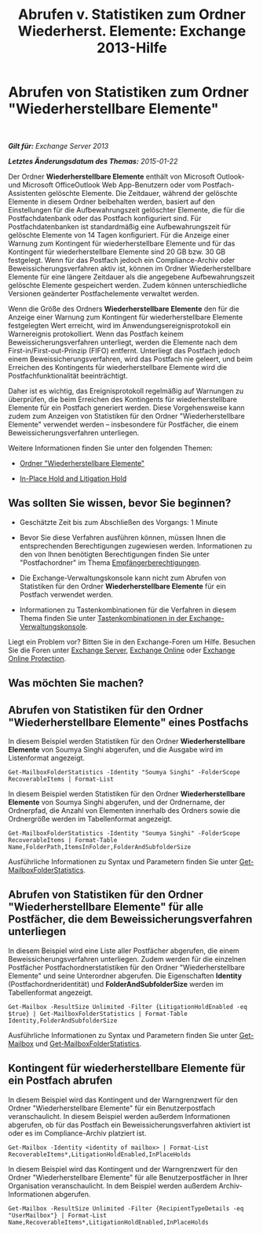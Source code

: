 ﻿---
title: 'Abrufen v. Statistiken zum Ordner Wiederherst. Elemente: Exchange 2013-Hilfe'
TOCTitle: Abrufen von Statistiken zum Ordner "Wiederherstellbare Elemente"
ms:assetid: dee77958-ee87-4908-85e4-ad053bacd8b0
ms:mtpsurl: https://technet.microsoft.com/de-de/library/Ff714343(v=EXCHG.150)
ms:contentKeyID: 52062913
ms.date: 04/24/2018
mtps_version: v=EXCHG.150
ms.translationtype: HT
---

# Abrufen von Statistiken zum Ordner \"Wiederherstellbare Elemente\"

 

_**Gilt für:** Exchange Server 2013_

_**Letztes Änderungsdatum des Themas:** 2015-01-22_

Der Ordner **Wiederherstellbare Elemente** enthält von Microsoft Outlook- und Microsoft OfficeOutlook Web App-Benutzern oder vom Postfach-Assistenten gelöschte Elemente. Die Zeitdauer, während der gelöschte Elemente in diesem Ordner beibehalten werden, basiert auf den Einstellungen für die Aufbewahrungszeit gelöschter Elemente, die für die Postfachdatenbank oder das Postfach konfiguriert sind. Für Postfachdatenbanken ist standardmäßig eine Aufbewahrungszeit für gelöschte Elemente von 14 Tagen konfiguriert. Für die Anzeige einer Warnung zum Kontingent für wiederherstellbare Elemente und für das Kontingent für wiederherstellbare Elemente sind 20 GB bzw. 30 GB festgelegt. Wenn für das Postfach jedoch ein Compliance-Archiv oder Beweissicherungsverfahren aktiv ist, können im Ordner Wiederherstellbare Elemente für eine längere Zeitdauer als die angegebene Aufbewahrungszeit gelöschte Elemente gespeichert werden. Zudem können unterschiedliche Versionen geänderter Postfachelemente verwaltet werden.

Wenn die Größe des Ordners **Wiederherstellbare Elemente** den für die Anzeige einer Warnung zum Kontingent für wiederherstellbare Elemente festgelegten Wert erreicht, wird im Anwendungsereignisprotokoll ein Warnereignis protokolliert. Wenn das Postfach keinem Beweissicherungsverfahren unterliegt, werden die Elemente nach dem First-in/First-out-Prinzip (FIFO) entfernt. Unterliegt das Postfach jedoch einem Beweissicherungsverfahren, wird das Postfach nie geleert, und beim Erreichen des Kontingents für wiederherstellbare Elemente wird die Postfachfunktionalität beeinträchtigt.

Daher ist es wichtig, das Ereignisprotokoll regelmäßig auf Warnungen zu überprüfen, die beim Erreichen des Kontingents für wiederherstellbare Elemente für ein Postfach generiert werden. Diese Vorgehensweise kann zudem zum Anzeigen von Statistiken für den Ordner "Wiederherstellbare Elemente" verwendet werden – insbesondere für Postfächer, die einem Beweissicherungsverfahren unterliegen.

Weitere Informationen finden Sie unter den folgenden Themen:

  - [Ordner "Wiederherstellbare Elemente"](recoverable-items-folder-exchange-2013-help.md)

  - [In-Place Hold and Litigation Hold](in-place-hold-and-litigation-hold-exchange-2013-help.md)

## Was sollten Sie wissen, bevor Sie beginnen?

  - Geschätzte Zeit bis zum Abschließen des Vorgangs: 1 Minute

  - Bevor Sie diese Verfahren ausführen können, müssen Ihnen die entsprechenden Berechtigungen zugewiesen werden. Informationen zu den von Ihnen benötigten Berechtigungen finden Sie unter "Postfachordner" im Thema [Empfängerberechtigungen](recipients-permissions-exchange-2013-help.md).

  - Die Exchange-Verwaltungskonsole kann nicht zum Abrufen von Statistiken für den Ordner **Wiederherstellbare Elemente** für ein Postfach verwendet werden.

  - Informationen zu Tastenkombinationen für die Verfahren in diesem Thema finden Sie unter [Tastenkombinationen in der Exchange-Verwaltungskonsole](keyboard-shortcuts-in-the-exchange-admin-center-exchange-online-protection-help.md).

Liegt ein Problem vor? Bitten Sie in den Exchange-Foren um Hilfe. Besuchen Sie die Foren unter [Exchange Server](https://go.microsoft.com/fwlink/p/?linkid=60612), [Exchange Online](https://go.microsoft.com/fwlink/p/?linkid=267542) oder [Exchange Online Protection](https://go.microsoft.com/fwlink/p/?linkid=285351).

## Was möchten Sie machen?

## Abrufen von Statistiken für den Ordner "Wiederherstellbare Elemente" eines Postfachs

In diesem Beispiel werden Statistiken für den Ordner **Wiederherstellbare Elemente** von Soumya Singhi abgerufen, und die Ausgabe wird im Listenformat angezeigt.

    Get-MailboxFolderStatistics -Identity "Soumya Singhi" -FolderScope RecoverableItems | Format-List

In diesem Beispiel werden Statistiken für den Ordner **Wiederherstellbare Elemente** von Soumya Singhi abgerufen, und der Ordnername, der Ordnerpfad, die Anzahl von Elementen innerhalb des Ordners sowie die Ordnergröße werden im Tabellenformat angezeigt.

    Get-MailboxFolderStatistics -Identity "Soumya Singhi" -FolderScope RecoverableItems | Format-Table Name,FolderPath,ItemsInFolder,FolderAndSubfolderSize

Ausführliche Informationen zu Syntax und Parametern finden Sie unter [Get-MailboxFolderStatistics](https://technet.microsoft.com/de-de/library/aa996762\(v=exchg.150\)).

## Abrufen von Statistiken für den Ordner "Wiederherstellbare Elemente" für alle Postfächer, die dem Beweissicherungsverfahren unterliegen

In diesem Beispiel wird eine Liste aller Postfächer abgerufen, die einem Beweissicherungsverfahren unterliegen. Zudem werden für die einzelnen Postfächer Postfachordnerstatistiken für den Ordner "Wiederherstellbare Elemente" und seine Unterordner abgerufen. Die Eigenschaften **Identity** (Postfachordneridentität) und **FolderAndSubfolderSize** werden im Tabellenformat angezeigt.

    Get-Mailbox -ResultSize Unlimited -Filter {LitigationHoldEnabled -eq $true} | Get-MailboxFolderStatistics | Format-Table Identity,FolderAndSubfolderSize

Ausführliche Informationen zu Syntax und Parametern finden Sie unter [Get-Mailbox](https://technet.microsoft.com/de-de/library/bb123685\(v=exchg.150\)) und [Get-MailboxFolderStatistics](https://technet.microsoft.com/de-de/library/aa996762\(v=exchg.150\)).

## Kontingent für wiederherstellbare Elemente für ein Postfach abrufen

In diesem Beispiel wird das Kontingent und der Warngrenzwert für den Ordner "Wiederherstellbare Elemente" für ein Benutzerpostfach veranschaulicht. In diesem Beispiel werden außerdem Informationen abgerufen, ob für das Postfach ein Beweissicherungsverfahren aktiviert ist oder es im Compliance-Archiv platziert ist.

    Get-Mailbox -Identity <identity of mailbox> | Format-List RecoverableItems*,LitigationHoldEnabled,InPlaceHolds

In diesem Beispiel wird das Kontingent und der Warngrenzwert für den Ordner "Wiederherstellbare Elemente" für alle Benutzerpostfächer in Ihrer Organisation veranschaulicht. In dem Beispiel werden außerdem Archiv-Informationen abgerufen.

    Get-Mailbox -ResultSize Unlimited -Filter {RecipientTypeDetails -eq "UserMailbox"} | Format-List Name,RecoverableItems*,LitigationHoldEnabled,InPlaceHolds

